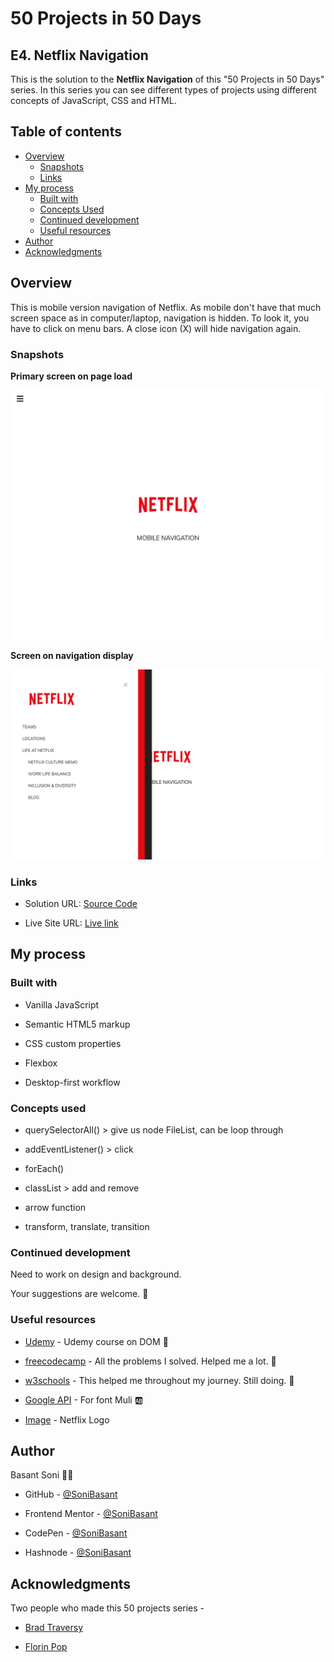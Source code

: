 # 50 Projects in 50 Days

## E4. Netflix Navigation

This is the solution to the **Netflix Navigation** of this "50 Projects in 50 Days" series. In this series you can see different types of projects using different concepts of JavaScript, CSS and HTML.

## Table of contents

- [Overview](#overview)
  - [Snapshots](#snapshots)
  - [Links](#links)
- [My process](#my-process)
  - [Built with](#built-with)
  - [Concepts Used](#concepts-used)
  - [Continued development](#continued-development)
  - [Useful resources](#useful-resources)
- [Author](#author)
- [Acknowledgments](#acknowledgments)

## Overview

This is mobile version navigation of Netflix. As mobile don't have that much screen space as in computer/laptop, navigation is hidden. To look it, you have to click on menu bars. A close icon (X) will hide navigation again.

### Snapshots

**Primary screen on page load**

![Netflix Navigation](Images/Netflix-nav-snap-1.png)

**Screen on navigation display**

![Netflix Navigation](Images/Netflix-nav-snap-2.png)

### Links

- Solution URL: [Source Code](https://github.com/SoniBasant/50-Projects-on-JS-DOM/tree/main/E4.%20Netflix%20Navigation)

- Live Site URL: [Live link](https://sonibasant.github.io/50-Projects-on-JS-DOM/E4.%20Netflix%20Navigation/netflixNavigation.html)

## My process

### Built with

- Vanilla JavaScript

- Semantic HTML5 markup
- CSS custom properties
- Flexbox
- Desktop-first workflow

### Concepts used

- querySelectorAll() > give us node FileList, can be loop through

- addEventListener() > click
- forEach()
- classList > add and remove
- arrow function
- transform, translate, transition

### Continued development

Need to work on design and background.

Your suggestions are welcome. 🙌

### Useful resources

- [Udemy](https://www.udemy.com/course/50-projects-50-days/) - Udemy course on DOM 🤝

- [freecodecamp](https://www.freecodecamp.org/) - All the problems I solved. Helped me a lot. 🙌
- [w3schools](https://www.w3schools.com) - This helped me throughout my journey. Still doing. 🙂
- [Google API](https://fonts.googleapis.com/css?family=Muli&display=swap) - For font Muli 🆎
- [Image](https://images.ctfassets.net/4cd45et68cgf/7LrExJ6PAj6MSIPkDyCO86/542b1dfabbf3959908f69be546879952/Netflix-Brand-Logo.png?w=684&h=456) - Netflix Logo

## Author

Basant Soni 👨‍💻

- GitHub - [@SoniBasant](https://github.com/SoniBasant)

- Frontend Mentor - [@SoniBasant](https://www.frontendmentor.io/profile/SoniBasant)
- CodePen - [@SoniBasant](https://codepen.io/sonibasant)
- Hashnode - [@SoniBasant](https://sonibasant.hashnode.dev/)

## Acknowledgments

Two people who made this 50 projects series -

- [Brad Traversy](https://github.com/bradtraversy)

- [Florin Pop](https://github.com/florinpop17)
